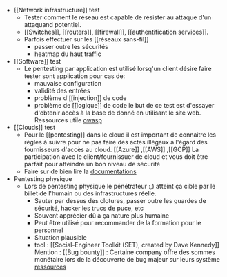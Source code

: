 - [[Network infrastructure]] test
	- Tester comment le réseau est capable de résister au attaque d'un attaquand potentiel.
	- [[Switches]], [[routers]], [[firewall]], [[authentification services]].
	- Parfois effectuer sur les [[réseaux sans-fil]]
		- passer outre les sécurités
		- heatmap du haut traffic
- [[Software]] test
	- Le pentesting par application est utilisé lorsq'un client désire faire tester sont application pour cas de:
		- mauvaise configuration
		- validité des entrées
		- problème d'[[injection]] de code
		- problème de [[logique]] de code
		le but de ce test est d'essayer d'obtenir accès à la base de donné en utilisant le site web.
		Ressources utile [owasp](https://owasp.org)
- [[Clouds]] test
	- Pour le [[pentesting]] dans le cloud il est important de connaitre les règles à suivre pour ne pas faire des actes illégaux à l'égard des fournisseurs d'accès au cloud. [[Azure]] ,[[AWS]] ,[[GCP]] La participation avec le client/fournissuer de cloud et vous doit être parfait pour atteindre un bon niveau de sécurité
	- Faire sur de bien lire la [documentations](https://aws.amazon.com/security/penetration-testing)
- Pentesting physique
	- Lors de pentesting physique le pénétrateur :,) atteint ça cible par le billet de l'humain ou des infrastructures réelle. 
		- Sauter par dessus des clotures, passer outre les guardes de sécurité, hacker les trucs de puce, etc
		- Souvent apprécier dû à ça nature plus humaine
		- Peut être utilisé pour recommander de la formation pour le personnel
		- Situation plausible
		- tool : [[Social-Engineer Toolkit (SET), created by Dave Kennedy]]
Mention : [[Bug bounty]] : Certaine company offre des sommes monétaire lors de la découverte de bug majeur sur leurs système
[ressources]([_https://github.com/The-Art-of-Hacking/h4cker/tree/master/bug-bounties_](https://github.com/The-Art-of-Hacking/h4cker/tree/master/bug-bounties).)